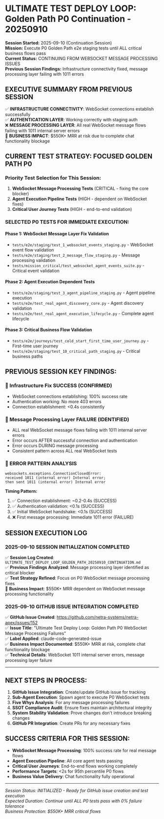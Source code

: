 # ULTIMATE TEST DEPLOY LOOP: Golden Path P0 Continuation - 20250910

**Session Started:** 2025-09-10 (Continuation Session)  
**Mission:** Execute P0 Golden Path e2e staging tests until ALL critical business flows pass  
**Current Status:** CONTINUING FROM WEBSOCKET MESSAGE PROCESSING ISSUES  
**Previous Session Findings:** Infrastructure connectivity fixed, message processing layer failing with 1011 errors

## EXECUTIVE SUMMARY FROM PREVIOUS SESSION

✅ **INFRASTRUCTURE CONNECTIVITY**: WebSocket connections establish successfully  
✅ **AUTHENTICATION LAYER**: Working correctly with staging auth  
❌ **MESSAGE PROCESSING LAYER**: All real WebSocket message flows failing with 1011 internal server errors  
🎯 **BUSINESS IMPACT**: $550K+ MRR at risk due to complete chat functionality blockage  

## CURRENT TEST STRATEGY: FOCUSED GOLDEN PATH P0

### Priority Test Selection for This Session:
1. **WebSocket Message Processing Tests** (CRITICAL - fixing the core blocker)
2. **Agent Execution Pipeline Tests** (HIGH - dependent on WebSocket fixes)  
3. **Critical User Journey Tests** (HIGH - end-to-end validation)

### SELECTED P0 TESTS FOR IMMEDIATE EXECUTION:

#### Phase 1: WebSocket Message Layer Fix Validation
- `tests/e2e/staging/test_1_websocket_events_staging.py` - WebSocket event flow validation
- `tests/e2e/staging/test_2_message_flow_staging.py` - Message processing validation
- `tests/mission_critical/test_websocket_agent_events_suite.py` - Critical event validation

#### Phase 2: Agent Execution Dependent Tests
- `tests/e2e/staging/test_3_agent_pipeline_staging.py` - Agent pipeline execution
- `tests/e2e/test_real_agent_discovery_core.py` - Agent discovery validation
- `tests/e2e/test_real_agent_execution_lifecycle.py` - Complete agent lifecycle

#### Phase 3: Critical Business Flow Validation
- `tests/e2e/journeys/test_cold_start_first_time_user_journey.py` - First-time user journey
- `tests/e2e/staging/test_10_critical_path_staging.py` - Critical business paths

## PREVIOUS SESSION KEY FINDINGS:

### 🎯 Infrastructure Fix SUCCESS (CONFIRMED)
- WebSocket connections establishing: 100% success rate
- Authentication working: No more 403 errors
- Connection establishment: <0.4s consistently

### 🚨 Message Processing Layer FAILURE (IDENTIFIED)
- ALL real WebSocket message flows failing with 1011 internal server errors
- Error occurs AFTER successful connection and authentication
- Error occurs DURING message processing
- Consistent pattern across ALL real WebSocket tests

### 📍 ERROR PATTERN ANALYSIS
```
websockets.exceptions.ConnectionClosedError: 
received 1011 (internal error) Internal error; 
then sent 1011 (internal error) Internal error
```

**Timing Pattern:**
1. ✅ Connection establishment: ~0.2-0.4s (SUCCESS)
2. ✅ Authentication validation: <0.1s (SUCCESS)  
3. ✅ Initial WebSocket handshake: <0.1s (SUCCESS)
4. ❌ First message processing: Immediate 1011 error (FAILURE)

## SESSION EXECUTION LOG

### 2025-09-10 SESSION INITIALIZATION COMPLETED
✅ **Session Log Created**: `ULTIMATE_TEST_DEPLOY_LOOP_GOLDEN_PATH_20250910_CONTINUATION.md`  
✅ **Previous Findings Analyzed**: Message processing layer identified as critical blocker  
✅ **Test Strategy Refined**: Focus on P0 WebSocket message processing fixes  
🎯 **Business Impact**: $550K+ MRR dependent on WebSocket message processing functionality

### 2025-09-10 GITHUB ISSUE INTEGRATION COMPLETED
✅ **GitHub Issue Created**: https://github.com/netra-systems/netra-apex/issues/152  
✅ **Issue Title**: "Ultimate Test Deploy Loop: Golden Path P0 WebSocket Message Processing Failures"  
✅ **Label Applied**: claude-code-generated-issue  
✅ **Business Impact Documented**: $550K+ MRR at risk, complete chat functionality blockage  
✅ **Technical Details**: WebSocket 1011 internal server errors, message processing layer failure  

---

## NEXT STEPS IN PROCESS:

1. **GitHub Issue Integration**: Create/update GitHub issue for tracking
2. **Sub-Agent Execution**: Spawn agent to execute P0 WebSocket tests 
3. **Five Whys Analysis**: For any message processing failures
4. **SSOT Compliance Audit**: Ensure fixes maintain architectural integrity
5. **System Stability Validation**: Prove changes don't introduce breaking changes
6. **GitHub PR Integration**: Create PRs for any necessary fixes

## SUCCESS CRITERIA FOR THIS SESSION:

- **WebSocket Message Processing**: 100% success rate for real message flows
- **Agent Execution Pipeline**: All core agent tests passing
- **Critical User Journeys**: End-to-end flows working completely
- **Performance Targets**: <2s for 95th percentile P0 flows
- **Business Value Delivery**: Chat functionality fully operational

---

*Session Status: INITIALIZED - Ready for GitHub issue creation and test execution*  
*Expected Duration: Continue until ALL P0 tests pass with 0% failure tolerance*  
*Business Protection: $550K+ MRR critical flows*
